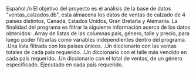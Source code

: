 Español:/n
El objetivo del proyecto es el análisis de la base de datos "ventas_calzados.db", esta almacena los datos de ventas de calzado de 4 paises distintos, Canadá, Estados Unidos, Gran Bretaña y Alemania. La finalidad del programa es filtrar la siguiente información acerca de los datos obtenidos:
.Array de listas de las columnas país, género, talle y precio, para luego poder filtrarlas como variables independientes dentro del programa.
.Una lista filtrada con los paises únicos.
.Un diccionario con las ventas totales de cada país requerido.
.Un diccionario con el talle más vendido en cada país requerido.
.Un diccionario con el total de ventas, de un género especificado. Ejecutado en cada país requerido.

